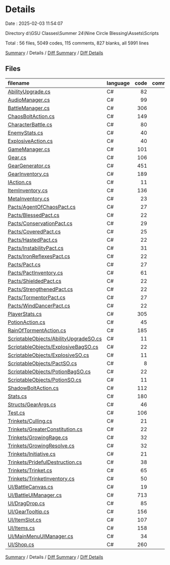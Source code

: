 # Details

Date : 2025-02-03 11:54:07

Directory d:\\GSU Classes\\Summer 24\\Nine Circle Blessing\\Assets\\Scripts

Total : 56 files,  5049 codes, 115 comments, 827 blanks, all 5991 lines

[Summary](results.md) / Details / [Diff Summary](diff.md) / [Diff Details](diff-details.md)

## Files
| filename | language | code | comment | blank | total |
| :--- | :--- | ---: | ---: | ---: | ---: |
| [AbilityUpgrade.cs](/AbilityUpgrade.cs) | C# | 82 | 3 | 11 | 96 |
| [AudioManager.cs](/AudioManager.cs) | C# | 99 | 1 | 18 | 118 |
| [BattleManager.cs](/BattleManager.cs) | C# | 306 | 15 | 54 | 375 |
| [ChaosBoltAction.cs](/ChaosBoltAction.cs) | C# | 149 | 0 | 23 | 172 |
| [CharacterBattle.cs](/CharacterBattle.cs) | C# | 80 | 2 | 18 | 100 |
| [EnemyStats.cs](/EnemyStats.cs) | C# | 40 | 0 | 9 | 49 |
| [ExplosiveAction.cs](/ExplosiveAction.cs) | C# | 40 | 0 | 11 | 51 |
| [GameManager.cs](/GameManager.cs) | C# | 101 | 7 | 17 | 125 |
| [Gear.cs](/Gear.cs) | C# | 106 | 0 | 13 | 119 |
| [GearGenerator.cs](/GearGenerator.cs) | C# | 451 | 15 | 50 | 516 |
| [GearInventory.cs](/GearInventory.cs) | C# | 189 | 4 | 23 | 216 |
| [IAction.cs](/IAction.cs) | C# | 11 | 0 | 5 | 16 |
| [ItemInventory.cs](/ItemInventory.cs) | C# | 136 | 0 | 22 | 158 |
| [MetaInventory.cs](/MetaInventory.cs) | C# | 23 | 1 | 7 | 31 |
| [Pacts/AgentOfChaosPact.cs](/Pacts/AgentOfChaosPact.cs) | C# | 27 | 0 | 5 | 32 |
| [Pacts/BlessedPact.cs](/Pacts/BlessedPact.cs) | C# | 22 | 0 | 5 | 27 |
| [Pacts/ConservationPact.cs](/Pacts/ConservationPact.cs) | C# | 29 | 0 | 8 | 37 |
| [Pacts/CoveredPact.cs](/Pacts/CoveredPact.cs) | C# | 25 | 0 | 5 | 30 |
| [Pacts/HastedPact.cs](/Pacts/HastedPact.cs) | C# | 22 | 0 | 5 | 27 |
| [Pacts/InstabilityPact.cs](/Pacts/InstabilityPact.cs) | C# | 31 | 1 | 6 | 38 |
| [Pacts/IronReflexesPact.cs](/Pacts/IronReflexesPact.cs) | C# | 22 | 0 | 4 | 26 |
| [Pacts/Pact.cs](/Pacts/Pact.cs) | C# | 27 | 0 | 8 | 35 |
| [Pacts/PactInventory.cs](/Pacts/PactInventory.cs) | C# | 61 | 3 | 10 | 74 |
| [Pacts/ShieldedPact.cs](/Pacts/ShieldedPact.cs) | C# | 22 | 0 | 5 | 27 |
| [Pacts/StrengthenedPact.cs](/Pacts/StrengthenedPact.cs) | C# | 22 | 0 | 5 | 27 |
| [Pacts/TormentorPact.cs](/Pacts/TormentorPact.cs) | C# | 27 | 0 | 5 | 32 |
| [Pacts/WindDancerPact.cs](/Pacts/WindDancerPact.cs) | C# | 22 | 0 | 4 | 26 |
| [PlayerStats.cs](/PlayerStats.cs) | C# | 305 | 3 | 50 | 358 |
| [PotionAction.cs](/PotionAction.cs) | C# | 45 | 0 | 11 | 56 |
| [RainOfTormentAction.cs](/RainOfTormentAction.cs) | C# | 185 | 0 | 25 | 210 |
| [ScriptableObjects/AbilityUpgradeSO.cs](/ScriptableObjects/AbilityUpgradeSO.cs) | C# | 11 | 0 | 2 | 13 |
| [ScriptableObjects/ExplosiveBagSO.cs](/ScriptableObjects/ExplosiveBagSO.cs) | C# | 22 | 0 | 3 | 25 |
| [ScriptableObjects/ExplosiveSO.cs](/ScriptableObjects/ExplosiveSO.cs) | C# | 11 | 0 | 2 | 13 |
| [ScriptableObjects/PactSO.cs](/ScriptableObjects/PactSO.cs) | C# | 8 | 0 | 2 | 10 |
| [ScriptableObjects/PotionBagSO.cs](/ScriptableObjects/PotionBagSO.cs) | C# | 22 | 0 | 3 | 25 |
| [ScriptableObjects/PotionSO.cs](/ScriptableObjects/PotionSO.cs) | C# | 11 | 0 | 2 | 13 |
| [ShadowBoltAction.cs](/ShadowBoltAction.cs) | C# | 112 | 0 | 19 | 131 |
| [Stats.cs](/Stats.cs) | C# | 180 | 4 | 36 | 220 |
| [Structs/GearArgs.cs](/Structs/GearArgs.cs) | C# | 46 | 0 | 7 | 53 |
| [Test.cs](/Test.cs) | C# | 106 | 0 | 4 | 110 |
| [Trinkets/Culling.cs](/Trinkets/Culling.cs) | C# | 21 | 0 | 5 | 26 |
| [Trinkets/GreaterConstitution.cs](/Trinkets/GreaterConstitution.cs) | C# | 22 | 0 | 6 | 28 |
| [Trinkets/GrowingRage.cs](/Trinkets/GrowingRage.cs) | C# | 32 | 1 | 6 | 39 |
| [Trinkets/GrowingResolve.cs](/Trinkets/GrowingResolve.cs) | C# | 32 | 1 | 6 | 39 |
| [Trinkets/Initiative.cs](/Trinkets/Initiative.cs) | C# | 21 | 0 | 5 | 26 |
| [Trinkets/PridefulDestruction.cs](/Trinkets/PridefulDestruction.cs) | C# | 38 | 0 | 6 | 44 |
| [Trinkets/Trinket.cs](/Trinkets/Trinket.cs) | C# | 65 | 0 | 16 | 81 |
| [Trinkets/TrinketInventory.cs](/Trinkets/TrinketInventory.cs) | C# | 50 | 0 | 7 | 57 |
| [UI/BattleCanvas.cs](/UI/BattleCanvas.cs) | C# | 19 | 0 | 3 | 22 |
| [UI/BattleUIManager.cs](/UI/BattleUIManager.cs) | C# | 713 | 28 | 105 | 846 |
| [UI/DragDrop.cs](/UI/DragDrop.cs) | C# | 85 | 1 | 19 | 105 |
| [UI/GearTooltip.cs](/UI/GearTooltip.cs) | C# | 156 | 13 | 31 | 200 |
| [UI/ItemSlot.cs](/UI/ItemSlot.cs) | C# | 107 | 4 | 21 | 132 |
| [UI/Items.cs](/UI/Items.cs) | C# | 158 | 1 | 25 | 184 |
| [UI/MainMenuUIManager.cs](/UI/MainMenuUIManager.cs) | C# | 34 | 0 | 4 | 38 |
| [UI/Shop.cs](/UI/Shop.cs) | C# | 260 | 7 | 40 | 307 |

[Summary](results.md) / Details / [Diff Summary](diff.md) / [Diff Details](diff-details.md)